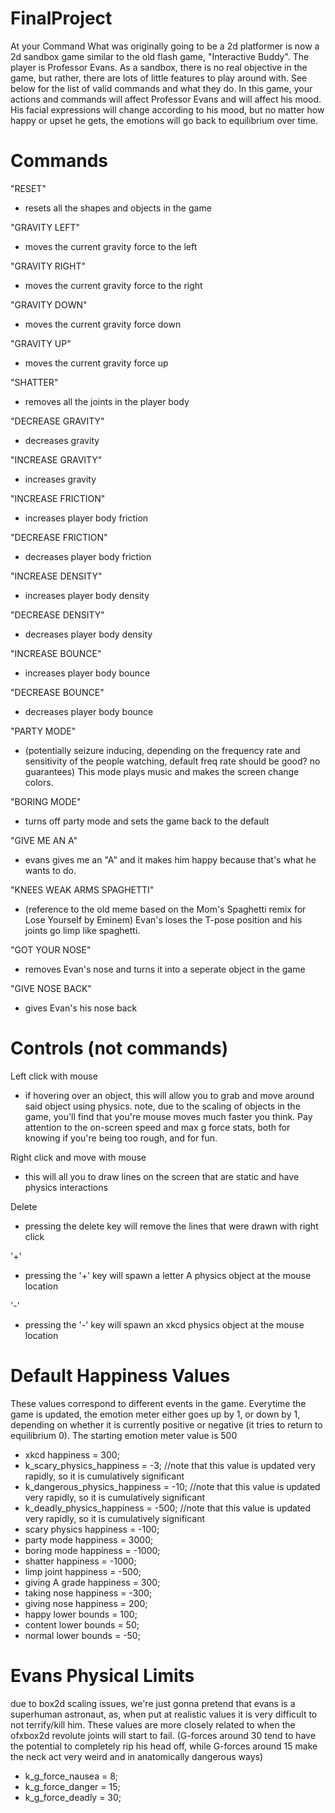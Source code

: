 # FinalProject
At your Command
What was originally going to be a 2d platformer is now a 2d sandbox game similar to the old flash game, "Interactive Buddy".  The player is Professor Evans. As a sandbox, there is no real objective in the game, but rather, there are lots of little features to play around with.  See below for the list of valid commands and what they do.  In this game, your actions and commands will affect Professor Evans and will affect his mood.  His facial expressions will change according to his mood, but no matter how happy or upset he gets, the emotions will go back to equilibrium over time.

# Commands
"RESET"
- resets all the shapes and objects in the game

"GRAVITY LEFT"
- moves the current gravity force to the left

"GRAVITY RIGHT"
- moves the current gravity force to the right

"GRAVITY DOWN"
- moves the current gravity force down

"GRAVITY UP"
- moves the current gravity force up

"SHATTER"
- removes all the joints in the player body

"DECREASE GRAVITY"
- decreases gravity

"INCREASE GRAVITY"
- increases gravity

"INCREASE FRICTION"
- increases player body friction

"DECREASE FRICTION"
- decreases player body friction

"INCREASE DENSITY"
- increases player body density

"DECREASE DENSITY"
- decreases player body density

"INCREASE BOUNCE"
- increases player body bounce

"DECREASE BOUNCE"
- decreases player body bounce

"PARTY MODE"
- (potentially seizure inducing, depending on the frequency rate and sensitivity of the people watching, default freq rate should be good? no guarantees) This mode plays music and makes the screen change colors. 

"BORING MODE"
- turns off party mode and sets the game back to the default

"GIVE ME AN A"
- evans gives me an "A" and it makes him happy because that's what he wants to do.

"KNEES WEAK ARMS SPAGHETTI"
- (reference to the old meme based on the Mom's Spaghetti remix for Lose Yourself by Eminem) Evan's loses the T-pose position and his joints go limp like spaghetti.

"GOT YOUR NOSE"
- removes Evan's nose and turns it into a seperate object in the game

"GIVE NOSE BACK"
- gives Evan's his nose back

# Controls (not commands)
Left click with mouse
- if hovering over an object, this will allow you to grab and move around said object using physics. note, due to the scaling of objects in the game, you'll find that you're mouse moves much faster you think.  Pay attention to the on-screen speed and max g force stats, both for knowing if you're being too rough, and for fun.

Right click and move with mouse
- this will all you to draw lines on the screen that are static and have physics interactions

Delete
- pressing the delete key will remove the lines that were drawn with right click

'+'
- pressing the '+' key will spawn a letter A physics object at the mouse location

'-' 
- pressing the '-' key will spawn an xkcd physics object at the mouse location

# Default Happiness Values
These values correspond to different events in the game. Everytime the game is updated, the emotion meter either goes up by 1, or down by 1, depending on whether it is currently positive or negative (it tries to return to equilibrium 0). The starting emotion meter value is 500
- xkcd happiness = 300;
- k_scary_physics_happiness = -3; //note that this value is updated very rapidly, so it is cumulatively significant
- k_dangerous_physics_happiness = -10; //note that this value is updated very rapidly, so it is cumulatively significant
- k_deadly_physics_happiness = -500; //note that this value is updated very rapidly, so it is cumulatively significant
- scary physics happiness = -100;
- party mode happiness = 3000;
- boring mode happiness = -1000;
- shatter happiness = -1000;
- limp joint happiness = -500;
- giving A grade happiness = 300;
- taking nose happiness = -300;
- giving nose happiness = 200;
- happy lower bounds = 100;
- content lower bounds = 50;
- normal lower bounds = -50;

# Evans Physical Limits
due to box2d scaling issues, we're just gonna pretend that evans is a superhuman astronaut, as, when put at realistic values
it is very difficult to not terrify/kill him.  These values are more closely related to when the ofxbox2d revolute joints will start to fail. (G-forces around 30 tend to have the potential to completely rip his head off, while G-forces around 15 make the neck act very weird and in anatomically dangerous ways)

- k_g_force_nausea = 8;
- k_g_force_danger = 15;
- k_g_force_deadly = 30;
